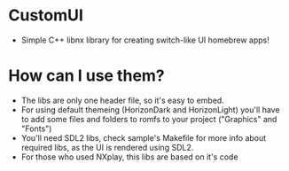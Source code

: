 # CustomUI
- Simple C++ libnx library for creating switch-like UI homebrew apps!

# How can I use them?

- The libs are only one header file, so it's easy to embed.
- For using default themeing (HorizonDark and HorizonLight) you'll have to add some files and folders to romfs to your project ("Graphics" and "Fonts")
- You'll need SDL2 libs, check sample's Makefile for more info about required libs, as the UI is rendered using SDL2.
- For those who used NXplay, this libs are based on it's code
